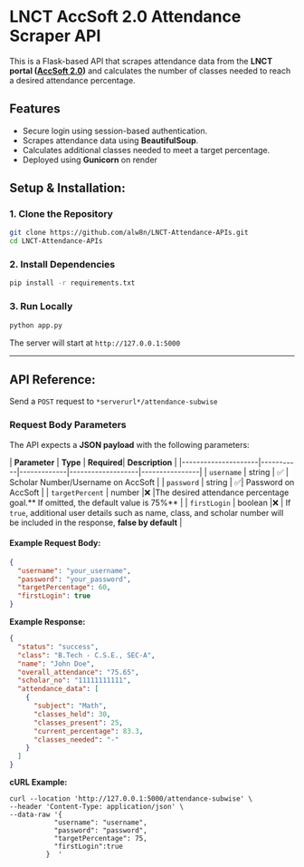  # LNCT AccSoft 2.0 Attendance Scraper API

This is a Flask-based API that scrapes attendance data from the **LNCT portal ([AccSoft 2.0](https://portal.lnct.ac.in/Accsoft2/studentlogin.aspx "accsoft2.0"))** and calculates the number of classes needed to reach a desired attendance percentage. 

##  Features
- Secure login using session-based authentication.
- Scrapes attendance data using **BeautifulSoup**.
- Calculates additional classes needed to meet a target percentage.
- Deployed using **Gunicorn** on render  

## Setup & Installation:

### 1. Clone the Repository
```sh
git clone https://github.com/alw8n/LNCT-Attendance-APIs.git
cd LNCT-Attendance-APIs
```

### 2. Install Dependencies
```sh
pip install -r requirements.txt
```

### 3. Run Locally
```sh
python app.py
```

The server will start at `http://127.0.0.1:5000`

---

## API Reference:
Send a `POST` request to `*serverurl*/attendance-subwise`
### Request Body Parameters  

The API expects a **JSON payload** with the following parameters:  

| **Parameter**       | **Type**   | **Required**| **Description** |
|---------------------|-----------|-------------|-------------------|----------------|
| `username`         | string   | ✅ | Scholar Number/Username on AccSoft |
| `password`         | string   | ✅| Password on AccSoft |
| `targetPercent` | number  |❌ |The desired attendance percentage goal.** If omitted, the default value is 75%** |
| `firstLogin`       | boolean  |❌ | If `true`, additional user details such as name, class, and scholar number will be included in the response, **false by default** |

#### Example Request Body:  
```json
{
  "username": "your_username",
  "password": "your_password",
  "targetPercentage": 60,
  "firstLogin": true
}
```
**Example Response:**
```json
{
  "status": "success",
  "class": "B.Tech - C.S.E., SEC-A",
  "name": "John Doe",
  "overall_attendance": "75.65",
  "scholar_no": "11111111111",
  "attendance_data": [
    {
      "subject": "Math",
      "classes_held": 30,
      "classes_present": 25,
      "current_percentage": 83.3,
      "classes_needed": "-"
    }
  ]
}
```
**cURL Example:**
```
curl --location 'http://127.0.0.1:5000/attendance-subwise' \
--header 'Content-Type: application/json' \
--data-raw '{
           "username": "username",
           "password": "password",
           "targetPercentage": 75,
           "firstLogin":true
         }  '
```